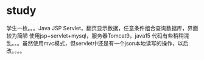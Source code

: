 # study
学生一枚。。。Java JSP Servlet，翻页显示数据，任意条件组合查询数据库，界面较为简陋
使用jsp+servlet+mysql，服务器Tomcat9，java15
代码有些稍稍混乱。。。虽然使用mvc模式，但servlet中还是有一个json本地读写的操作，以后改。。。。
